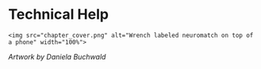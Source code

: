 # Technical Help
````{div} full-width
<img src="chapter_cover.png" alt="Wrench labeled neuromatch on top of a phone" width="100%">
````

*Artwork by Daniela Buchwald*
